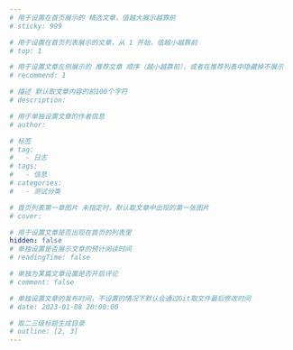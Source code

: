 ```yaml
---
# 用于设置在首页展示的 精选文章，值越大展示越靠前
# sticky: 999

# 用于设置在首页列表展示的文章，从 1 开始，值越小越靠前
# top: 1

# 用于设置文章左侧展示的 推荐文章 顺序（越小越靠前），或者在推荐列表中隐藏掉不展示
# recommend: 1

# 描述 默认取文章内容的前100个字符
# description:

# 用于单独设置文章的作者信息
# author:

# 标签
# tag:
#   - 日志
# tags:
#   - 信息
# categories:
#   - 测试分类

# 首页列表第一章图片 未指定时，默认取文章中出现的第一张图片
# cover:

# 用于设置文章是否出现在首页的列表里
hidden: false
# 单独设置是否展示文章的预计阅读时间
# readingTime: false

# 单独为某篇文章设置是否开启评论
# comment: false

# 单独设置文章的发布时间，不设置的情况下默认会通过Git取文件最后修改时间
# date: 2023-01-08 20:00:00

# 取二三级标题生成目录
# outline: [2, 3]
---
```

